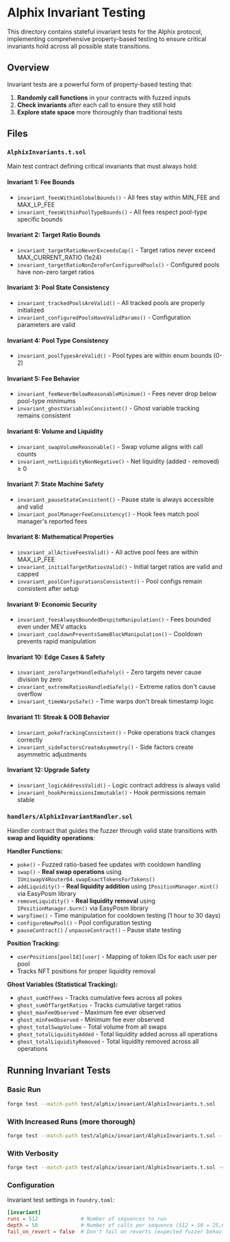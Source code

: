 # Alphix Invariant Testing

This directory contains stateful invariant tests for the Alphix protocol, implementing comprehensive property-based testing to ensure critical invariants hold across all possible state transitions.

## Overview

Invariant tests are a powerful form of property-based testing that:
1. **Randomly call functions** in your contracts with fuzzed inputs
2. **Check invariants** after each call to ensure they still hold
3. **Explore state space** more thoroughly than traditional tests

## Files

### `AlphixInvariants.t.sol`
Main test contract defining critical invariants that must always hold:

#### Invariant 1: Fee Bounds
- `invariant_feesWithinGlobalBounds()` - All fees stay within MIN_FEE and MAX_LP_FEE
- `invariant_feesWithinPoolTypeBounds()` - All fees respect pool-type specific bounds

#### Invariant 2: Target Ratio Bounds
- `invariant_targetRatioNeverExceedsCap()` - Target ratios never exceed MAX_CURRENT_RATIO (1e24)
- `invariant_targetRatioNonZeroForConfiguredPools()` - Configured pools have non-zero target ratios

#### Invariant 3: Pool State Consistency
- `invariant_trackedPoolsAreValid()` - All tracked pools are properly initialized
- `invariant_configuredPoolsHaveValidParams()` - Configuration parameters are valid

#### Invariant 4: Pool Type Consistency
- `invariant_poolTypesAreValid()` - Pool types are within enum bounds (0-2)

#### Invariant 5: Fee Behavior
- `invariant_feeNeverBelowReasonableMinimum()` - Fees never drop below pool-type minimums
- `invariant_ghostVariablesConsistent()` - Ghost variable tracking remains consistent

#### Invariant 6: Volume and Liquidity
- `invariant_swapVolumeReasonable()` - Swap volume aligns with call counts
- `invariant_netLiquidityNonNegative()` - Net liquidity (added - removed) ≥ 0

#### Invariant 7: State Machine Safety
- `invariant_pauseStateConsistent()` - Pause state is always accessible and valid
- `invariant_poolManagerFeeConsistency()` - Hook fees match pool manager's reported fees

#### Invariant 8: Mathematical Properties
- `invariant_allActiveFeesValid()` - All active pool fees are within MAX_LP_FEE
- `invariant_initialTargetRatiosValid()` - Initial target ratios are valid and capped
- `invariant_poolConfigurationsConsistent()` - Pool configs remain consistent after setup

#### Invariant 9: Economic Security
- `invariant_feesAlwaysBoundedDespiteManipulation()` - Fees bounded even under MEV attacks
- `invariant_cooldownPreventsSameBlockManipulation()` - Cooldown prevents rapid manipulation

#### Invariant 10: Edge Cases & Safety
- `invariant_zeroTargetHandledSafely()` - Zero targets never cause division by zero
- `invariant_extremeRatiosHandledSafely()` - Extreme ratios don't cause overflow
- `invariant_timeWarpsSafe()` - Time warps don't break timestamp logic

#### Invariant 11: Streak & OOB Behavior
- `invariant_pokeTrackingConsistent()` - Poke operations track changes correctly
- `invariant_sideFactorsCreateAsymmetry()` - Side factors create asymmetric adjustments

#### Invariant 12: Upgrade Safety
- `invariant_logicAddressValid()` - Logic contract address is always valid
- `invariant_hookPermissionsImmutable()` - Hook permissions remain stable

### `handlers/AlphixInvariantHandler.sol`
Handler contract that guides the fuzzer through valid state transitions with **swap and liquidity operations**:

**Handler Functions:**
- `poke()` - Fuzzed ratio-based fee updates with cooldown handling
- `swap()` - **Real swap operations** using `IUniswapV4Router04.swapExactTokensForTokens()`
- `addLiquidity()` - **Real liquidity addition** using `IPositionManager.mint()` via EasyPosm library
- `removeLiquidity()` - **Real liquidity removal** using `IPositionManager.burn()` via EasyPosm library
- `warpTime()` - Time manipulation for cooldown testing (1 hour to 30 days)
- `configureNewPool()` - Pool configuration testing
- `pauseContract()` / `unpauseContract()` - Pause state testing

**Position Tracking:**
- `userPositions[poolId][user]` - Mapping of token IDs for each user per pool
- Tracks NFT positions for proper liquidity removal

**Ghost Variables (Statistical Tracking):**
- `ghost_sumOfFees` - Tracks cumulative fees across all pokes
- `ghost_sumOfTargetRatios` - Tracks cumulative target ratios
- `ghost_maxFeeObserved` - Maximum fee ever observed
- `ghost_minFeeObserved` - Minimum fee ever observed
- `ghost_totalSwapVolume` - Total volume from all swaps
- `ghost_totalLiquidityAdded` - Total liquidity added across all operations
- `ghost_totalLiquidityRemoved` - Total liquidity removed across all operations

## Running Invariant Tests

### Basic Run
```bash
forge test --match-path test/alphix/invariant/AlphixInvariants.t.sol
```

### With Increased Runs (more thorough)
```bash
forge test --match-path test/alphix/invariant/AlphixInvariants.t.sol --fuzz-runs 1000
```

### With Verbosity
```bash
forge test --match-path test/alphix/invariant/AlphixInvariants.t.sol -vvv
```

### Configuration
Invariant test settings in `foundry.toml`:
```toml
[invariant]
runs = 512              # Number of sequences to run
depth = 50              # Number of calls per sequence (512 × 50 = 25,600 calls/invariant)
fail_on_revert = false  # Don't fail on reverts (expected fuzzer behavior)
```
